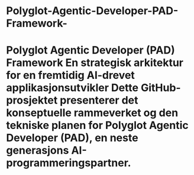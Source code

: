 # Polyglot-Agentic-Developer-PAD-Framework-
# Polyglot Agentic Developer (PAD) Framework **En strategisk arkitektur for en fremtidig AI-drevet applikasjonsutvikler**  Dette GitHub-prosjektet presenterer det konseptuelle rammeverket og den tekniske planen for **Polyglot Agentic Developer (PAD)**, en neste generasjons AI-programmeringspartner. 
